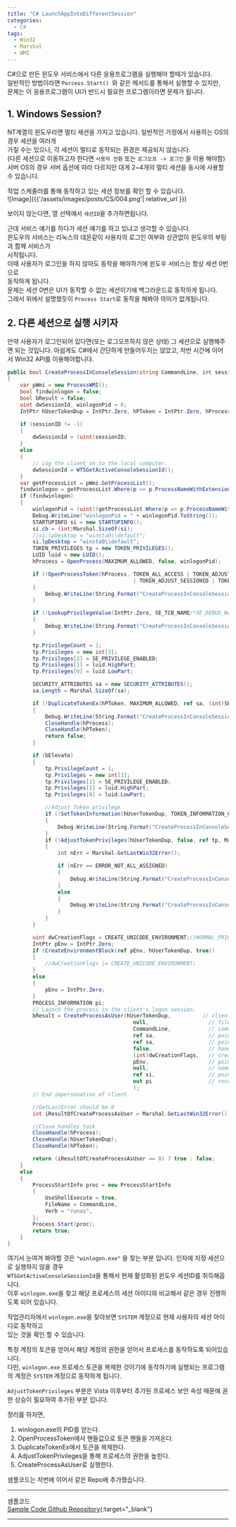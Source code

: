 ```yaml
---
title: "C# LaunchAppIntoDifferentSession"
categories:
  - C#
tags:
  - Win32
  - Marshal
  - WMI
---
```

C#으로 만든 윈도우 서비스에서 다른 응용프로그램을 실행해야 할때가 있습니다.    
일반적인 방법이라면 `Porcess.Start() `와 같은 메서드를 통해서 실행할 수 있지만,  
문제는 이 응용프로그램이 UI가 반드시 필요한 프로그램이라면 문제가 됩니다.
  
## 1. Windows Session?
NT계열의 윈도우라면 멀티 세션을 가지고 있습니다. 일반적인 가정에서 사용하는 OS의 경우 세션을 여러개  
가질 수는 있으나, 각 세션이 멀티로 동작되는 환경은 제공되지 않습니다.  
(다른 세션으로 이동하고자 한다면 `사용자 전환` 또는 `로그오프 -> 로그인` 을 이용 해야함)  
서버 OS의 경우 서버 옵션에 따라 다르지만 대게 2~4개의 멀티 세션을 동시에 사용할 수 있습니다.  
  
작업 스케줄러를 통해 동작하고 있는 세션 정보를 확인 할 수 있습니다.  
![Image]({{'/assets/images/posts/CS/004.png'| relative_url }})  

보이지 않는다면, 열 선택에서 `세션ID`을 추가하면됩니다.  
  
근데 서비스 얘기를 하다가 세션 얘기를 하고 있냐고 생각할 수 있습니다.  
윈도우의 서비스는 리눅스의 데몬같이 사용자의 로그인 여부와 상관없이 윈도우의 부팅과 함께 서비스가  
시작됩니다.  
이때 사용자가 로그인을 하지 않아도 동작을 해야하기에 윈도우 서비스는 항상 세션 0번으로  
동작하게 됩니다.  
문제는 세션 0번은 UI가 동작할 수 없는 세션이기에 백그라운드로 동작하게 됩니다.  
그래서 위에서 설명했듯이 `Process Start`로 동작을 해봐야 의미가 없게됩니다.

## 2. 다른 세션으로 실행 시키자
만약 사용자가 로그인되어 있다면(또는 로그오프하지 않은 상태) 그 세션으로 실행해주면 되는 것입니다.
아쉽게도 C#에서 간단하게 만들어두지는 않았고, 저번 시간에 이어서 Win32 API를 이용해야합니다.

``` cs
public bool CreateProcessInConsoleSession(string CommandLine, int sessionID, bool bElevate = true)
{
    var pWmi = new ProcessWMI();
    bool findwinlogon = false;
    bool bResult = false;
    uint dwSessionId, winlogonPid = 0;
    IntPtr hUserTokenDup = IntPtr.Zero, hPToken = IntPtr.Zero, hProcess = IntPtr.Zero;

    if (sessionID != -1)
    {
        dwSessionId = (uint)sessionID;
    }
    else
    {
        // Log the client on to the local computer.
        dwSessionId = WTSGetActiveConsoleSessionId();
    }
    var getProcessList = pWmi.GetProcessList();
    findwinlogon = getProcessList.Where(p => p.ProcessNameWithExtension.ToLower().Equals("winlogon.exe")).Count() != 0;
    if (findwinlogon)
    {
        winlogonPid = (uint)(getProcessList.Where(p => p.ProcessNameWithExtension.ToLower().Equals("winlogon.exe")).First().SessionId);
        Debug.WriteLine("winlogonPid = " + winlogonPid.ToString());
        STARTUPINFO si = new STARTUPINFO();
        si.cb = (int)Marshal.SizeOf(si);
        //si.lpDesktop = "winsta0\\default";
        si.lpDesktop = "winsta0\\default";
        TOKEN_PRIVILEGES tp = new TOKEN_PRIVILEGES();
        LUID luid = new LUID();
        hProcess = OpenProcess(MAXIMUM_ALLOWED, false, winlogonPid);

        if (!OpenProcessToken(hProcess, TOKEN_ALL_ACCESS | TOKEN_ADJUST_PRIVILEGES | TOKEN_QUERY | TOKEN_DUPLICATE | TOKEN_ASSIGN_PRIMARY
                                        | TOKEN_ADJUST_SESSIONID | TOKEN_READ | TOKEN_WRITE, ref hPToken))
        {
            Debug.WriteLine(String.Format("CreateProcessInConsoleSession OpenProcessToken error: {0}", Marshal.GetLastWin32Error()));
        }

        if (!LookupPrivilegeValue(IntPtr.Zero, SE_TCB_NAME/*SE_DEBUG_NAME*/, ref luid))
        {
            Debug.WriteLine(String.Format("CreateProcessInConsoleSession LookupPrivilegeValue error: {0}", Marshal.GetLastWin32Error()));
        }

        tp.PrivilegeCount = 1;
        tp.Privileges = new int[3];
        tp.Privileges[2] = SE_PRIVILEGE_ENABLED;
        tp.Privileges[1] = luid.HighPart;
        tp.Privileges[0] = luid.LowPart;

        SECURITY_ATTRIBUTES sa = new SECURITY_ATTRIBUTES();
        sa.Length = Marshal.SizeOf(sa);

        if (!DuplicateTokenEx(hPToken, MAXIMUM_ALLOWED, ref sa, (int)SECURITY_IMPERSONATION_LEVEL.SecurityIdentification, (int)TOKEN_TYPE.TokenPrimary, ref hUserTokenDup))
        {
            Debug.WriteLine(String.Format("CreateProcessInConsoleSession DuplicateTokenEx error: {0} Token does not have the privilege.", Marshal.GetLastWin32Error()));
            CloseHandle(hProcess);
            CloseHandle(hPToken);
            return false;
        }

        if (bElevate)
        {
            tp.PrivilegeCount = 1;
            tp.Privileges = new int[3];
            tp.Privileges[2] = SE_PRIVILEGE_ENABLED;
            tp.Privileges[1] = luid.HighPart;
            tp.Privileges[0] = luid.LowPart;

            //Adjust Token privilege
            if (!SetTokenInformation(hUserTokenDup, TOKEN_INFORMATION_CLASS.TokenSessionId, dwSessionId, (uint)IntPtr.Size))
            {
                Debug.WriteLine(String.Format("CreateProcessInConsoleSession SetTokenInformation error: {0} Token does not have the privilege.", Marshal.GetLastWin32Error()));
            }
            if (!AdjustTokenPrivileges(hUserTokenDup, false, ref tp, Marshal.SizeOf(tp), /*(PTOKEN_PRIVILEGES)*/IntPtr.Zero, IntPtr.Zero))
            {
                int nErr = Marshal.GetLastWin32Error();

                if (nErr == ERROR_NOT_ALL_ASSIGNED)
                {
                    Debug.WriteLine(String.Format("CreateProcessInConsoleSession AdjustTokenPrivileges error: {0} Token does not have the privilege.", nErr));
                }
                else
                {
                    Debug.WriteLine(String.Format("CreateProcessInConsoleSession AdjustTokenPrivileges error: {0}", nErr));
                }
            }
        }

        uint dwCreationFlags = CREATE_UNICODE_ENVIRONMENT;//NORMAL_PRIORITY_CLASS | CREATE_NEW_CONSOLE;
        IntPtr pEnv = IntPtr.Zero;
        if (CreateEnvironmentBlock(ref pEnv, hUserTokenDup, true))
        {
            //dwCreationFlags |= CREATE_UNICODE_ENVIRONMENT;
        }
        else
        {
            pEnv = IntPtr.Zero;
        }
        PROCESS_INFORMATION pi;
        // Launch the process in the client's logon session.
        bResult = CreateProcessAsUser(hUserTokenDup,          // client's access token
                                        null,                   // file to execute
                                        CommandLine,            // command line
                                        ref sa,                 // pointer to process SECURITY_ATTRIBUTES
                                        ref sa,                 // pointer to thread SECURITY_ATTRIBUTES
                                        false,                  // handles are not inheritable
                                        (int)dwCreationFlags,   // creation flags
                                        pEnv,                   // pointer to new environment block 
                                        null,                   // name of current directory 
                                        ref si,                 // pointer to STARTUPINFO structure
                                        out pi                  // receives information about new process
                                        );
        // End impersonation of client.

        //GetLastError should be 0
        int iResultOfCreateProcessAsUser = Marshal.GetLastWin32Error();

        //Close handles task
        CloseHandle(hProcess);
        CloseHandle(hUserTokenDup);
        CloseHandle(hPToken);

        return (iResultOfCreateProcessAsUser == 0) ? true : false;
    }
    else
    {
        ProcessStartInfo proc = new ProcessStartInfo
        {
            UseShellExecute = true,
            FileName = CommandLine,
            Verb = "runas",
        };
        Process.Start(proc);
        return true;
    }
}

```
  
여기서 눈여겨 봐야할 것은 `"winlogon.exe"` 을 찾는 부분 입니다. 인자에 지정 세션으로 실행하지 않을 경우  
`WTSGetActiveConsoleSessionId`을 통해서 현재 활성화된 윈도우 세션ID를 취득해옵니다.  
이후 `winlogon.exe`을 찾고 해당 프로세스의 세션 아이디와 비교해서 같은 경우 진행하도록 되어 있습니다.  
  
작업관리자에서 `winlogon.exe`을 찾아보면 `SYSTEM` 계정으로 현재 사용자의 세션 아이디로 동작하고  
있는 것을 확인 할 수 있습니다.  
  
특정 계정의 토큰을 얻어서 해당 계정의 권한을 얻어서 프로세스를 동작하도록 되어있습니다.  
다만, `winlogon.exe` 프로세스 토큰을 복제한 것이기에 동작하기에 실행되는 프로그램의 계정은 `SYSTEM` 계정으로
동작하게 됩니다.
  
`AdjustTokenPrivileges` 부분은 Vista 이후부터 추가된 프로세스 보안 속성 때문에 권한 상승이 필요하여 추가된 부분 입니다.
  
정리를 하자면,  
1. winlogon.exe의 PID를 얻는다.
2. OpenProcessToken에서 핸들값으로 토큰 핸들을 가져온다.
3. DuplicateTokenEx에서 토큰을 복제한다.
4. AdjustTokenPrivileges을 통해 프로세스의 권한을 높힌다.
5. CreateProcessAsUser로 실행한다.

샘플코드는 저번에 이어서 같은 Repo에 추가했습니다.

---

샘플코드  
[Sample Code Github Repository](https://github.com/UniqueHerbSalt/CSExam){:target="_blank"}

---

